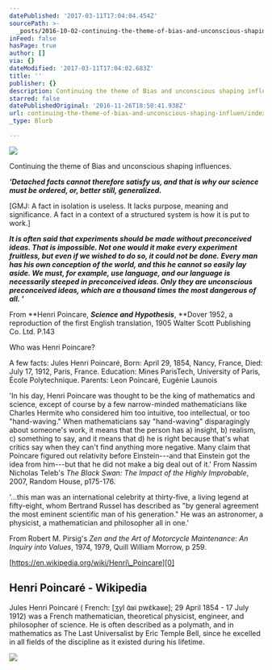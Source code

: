 ```yaml
---
datePublished: '2017-03-11T17:04:04.454Z'
sourcePath: >-
  _posts/2016-10-02-continuing-the-theme-of-bias-and-unconscious-shaping-influen.md
inFeed: false
hasPage: true
author: []
via: {}
dateModified: '2017-03-11T17:04:02.683Z'
title: ''
publisher: {}
description: Continuing the theme of Bias and unconscious shaping influences.
starred: false
datePublishedOriginal: '2016-11-26T18:50:41.938Z'
url: continuing-the-theme-of-bias-and-unconscious-shaping-influen/index.html
_type: Blurb

---
```

![](https://the-grid-user-content.s3-us-west-2.amazonaws.com/46afa5d6-de67-4a97-9b44-9d0c0c10bfcb.jpg)

Continuing the theme of Bias and unconscious shaping influences.

_**'Detached facts cannot therefore satisfy us, and that is why our science must be ordered, or, better still, generalized.**_

\[GMJ: A fact in isolation is useless. It lacks purpose, meaning and significance. A fact in a context of a structured system is how it is put to work.\]

_**It is often said that experiments should be made without preconceived ideas. That is impossible. Not one would it make every experiment fruitless, but even if we wished to do so, it could not be done. Every man has his own conception of the world, and this he cannot so easily lay aside. We must, for example, use language, and our language is necessarily steeped in preconceived ideas. Only they are unconscious preconceived ideas, which are a thousand times the most dangerous of all. '**_

From **Henri Poincare, **_**Science and Hypothesis**_**, **Dover 1952, a reproduction of the first English translation, 1905 Walter Scott Publishing Co. Ltd. P.143

Who was Henri Poincare?

A few facts: Jules Henri Poincaré, Born: April 29, 1854, Nancy, France, Died: July 17, 1912, Paris, France. Education: Mines ParisTech, University of Paris, École Polytechnique. Parents: Leon Poincaré, Eugénie Launois

'In his day, Henri Poincare was thought to be the king of mathematics and science, except of course by a few narrow-minded mathematicians like Charles Hermite who considered him too intuitive, too intellectual, or too "hand-waving." When mathematicians say "hand-waving" disparagingly about someone's work, it means that the person has a) insight, b) realism, c) something to say, and it means that d) he is right because that's what critics say when they can't find anything more negative. Many claim that Poincare figured out relativity before Einstein---and that Einstein got the idea from him---but that he did not make a big deal out of it.' From Nassim Nicholas Teleb's _The Black Swan: The Impact of the Highly Improbable_, 2007, Random House, p175-176\.

'...this man was an international celebrity at thirty-five, a living legend at fifty-eight, whom Bertrand Russel has described as "by general agreement the most eminent scientific man of his generation." He was an astronomer, a physicist, a mathematician and philosopher all in one.'

From Robert M. Pirsig's _Zen and the Art of Motorcycle Maintenance: An Inquiry into Values_, 1974, 1979, Quill William Morrow, p 259\.

[https://en.wikipedia.org/wiki/Henri\_Poincare][0]

<article style=""><h1>Henri Poincaré - Wikipedia</h1><p>Jules Henri Poincaré ( French: [ʒyl ɑ̃ʁi pwɛ̃kaʁe]; 29 April 1854 - 17 July 1912) was a French mathematician, theoretical physicist, engineer, and philosopher of science. He is often described as a polymath, and in mathematics as The Last Universalist by Eric Temple Bell, since he excelled in all fields of the discipline as it existed during his lifetime.</p><img src="https://upload.wikimedia.org/wikipedia/commons/thumb/4/45/Henri_Poincar%C3%A9-2.jpg/230px-Henri_Poincar%C3%A9-2.jpg" /></article>



[0]: https://en.wikipedia.org/wiki/Henri_Poincare